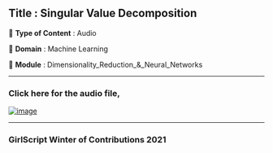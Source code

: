 ## Title : Singular Value Decomposition 
🔴 **Type of Content** : Audio

🔴 **Domain** : Machine Learning

🔴 **Module** : Dimensionality_Reduction_&_Neural_Networks

*********************************************************************

### Click here for the audio file,


[![image](https://user-images.githubusercontent.com/79050917/138583728-66162f88-c632-413e-a52c-332e5576dfa1.png)](https://drive.google.com/file/d/1xfY4ZZE-R4g4vOSMVPj0OP0bAPYm9dbn/view?usp=sharing)

*********************************************************************

### GirlScript Winter of Contributions 2021
